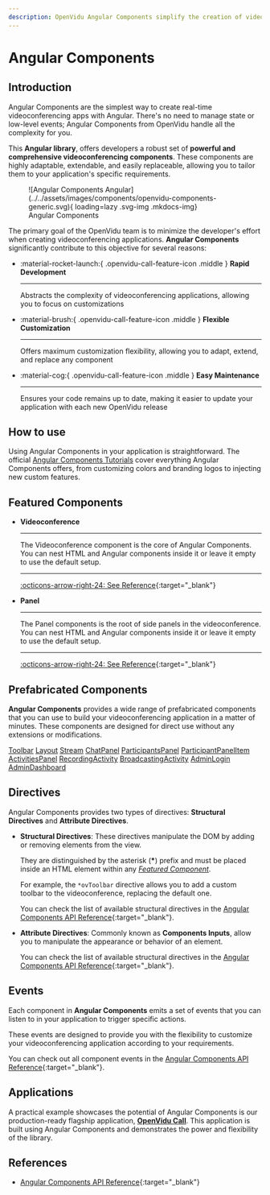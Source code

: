 ```yaml
---
description: OpenVidu Angular Components simplify the creation of videoconferencing apps, offering customizable and powerful components for rapid development and easy maintenance.
---
```


# Angular Components

## Introduction

Angular Components are the simplest way to create real-time videoconferencing apps with Angular. There's no need to manage state or low-level events; Angular Components from OpenVidu handle all the complexity for you.

This **Angular library**, offers developers a robust set of **powerful and comprehensive videoconferencing components**. These components are highly adaptable, extendable, and easily replaceable, allowing you to tailor them to your application's specific requirements.

<figure markdown>
  ![Angular Components Angular](../../assets/images/components/openvidu-components-generic.svg){ loading=lazy .svg-img  .mkdocs-img}
  <figcaption>Angular Components</figcaption>
</figure>


The primary goal of the OpenVidu team is to minimize the developer's effort when creating videoconferencing applications. **Angular Components** significantly contribute to this objective for several reasons:

<div class="grid cards three-cols" markdown>

-   :material-rocket-launch:{ .openvidu-call-feature-icon .middle } __Rapid Development__

    ---

    Abstracts the complexity of videoconferencing applications, allowing you to focus on customizations

-   :material-brush:{ .openvidu-call-feature-icon .middle } __Flexible Customization__

    ---

    Offers maximum customization flexibility, allowing you to adapt, extend, and replace any component


-   :material-cog:{ .openvidu-call-feature-icon .middle } __Easy Maintenance__

    ---

    Ensures your code remains up to date, making it easier to update your application with each new OpenVidu release

</div>


## How to use

Using Angular Components in your application is straightforward. The official [Angular Components Tutorials](../tutorials/angular-components/index.md) cover everything Angular Components offers, from customizing colors and branding logos to injecting new custom features.

## Featured Components

<div class="grid cards three-cols" markdown>

-   __Videoconference__

    ---

    The Videoconference component is the core of Angular Components. You can nest HTML and Angular components inside it or leave it empty to use the default setup.

    ---

    [:octicons-arrow-right-24: See Reference](../reference-docs/openvidu-components-angular/components/VideoconferenceComponent.html){:target="_blank"}

-   __Panel__


    ---

    The Panel components is the root of side panels in the videoconference. You can nest HTML and Angular components inside it or leave it empty to use the default setup.

    ---

    [:octicons-arrow-right-24: See Reference](../reference-docs/openvidu-components-angular/components/PanelComponent.html){:target="_blank"}

</div>


## Prefabricated Components

**Angular Components** provides a wide range of prefabricated components that you can use to build your videoconferencing application in a matter of minutes. These components are designed for direct use without any extensions or modifications.

<div class="grid three-cols">

  <a href="../../reference-docs/openvidu-components-angular/components/ToolbarComponent.html" target="_blank" class="card no-shadow">Toolbar</a>
  <a href="../../reference-docs/openvidu-components-angular/components/LayoutComponent.html" target="_blank" class="card no-shadow">Layout</a>
  <a href="../../reference-docs/openvidu-components-angular/components/StreamComponent.html" target="_blank" class="card no-shadow">Stream</a>
  <a href="../../reference-docs/openvidu-components-angular/components/ChatPanelComponent.html" target="_blank" class="card no-shadow">ChatPanel</a>
  <a href="../../reference-docs/openvidu-components-angular/components/ParticipantsPanelComponent.html" target="_blank" class="card no-shadow">ParticipantsPanel</a>
  <a href="../../reference-docs/openvidu-components-angular/components/ParticipantPanelItemComponent.html" target="_blank" class="card no-shadow">ParticipantPanelItem</a>
  <a href="../../reference-docs/openvidu-components-angular/components/ActivitiesPanelComponent.html" target="_blank" class="card no-shadow">ActivitiesPanel</a>
  <a href="../../reference-docs/openvidu-components-angular/components/RecordingActivityComponent.html" target="_blank" class="card no-shadow">RecordingActivity</a>
  <a href="../../reference-docs/openvidu-components-angular/components/BroadcastingActivityComponent.html" target="_blank" class="card no-shadow">BroadcastingActivity</a>
  <a href="../../reference-docs/openvidu-components-angular/components/AdminLoginComponent.html" target="_blank" class="card no-shadow">AdminLogin</a>
  <a href="../../reference-docs/openvidu-components-angular/components/AdminDashboardComponent.html" target="_blank" class="card no-shadow">AdminDashboard</a>

</div>

## Directives

Angular Components provides two types of directives: **Structural Directives** and **Attribute Directives**.

- **Structural Directives**: These directives manipulate the DOM by adding or removing elements from the view.

    They are distinguished by the asterisk (__*__) prefix and must be placed inside an HTML element within any [_Featured Component_](#featured-components).

    For example, the `*ovToolbar` directive allows you to add a custom toolbar to the videoconference, replacing the default one.

    You can check the list of available structural directives in the [Angular Components API Reference](../reference-docs/openvidu-components-angular/modules/OpenViduComponentsDirectiveModule.html){:target="_blank"}.


- **Attribute Directives**: Commonly known as **Components Inputs**, allow you to manipulate the appearance or behavior of an element.

    You can check the list of available structural directives in the [Angular Components API Reference](../reference-docs/openvidu-components-angular/modules/OpenViduComponentsDirectiveModule.html){:target="_blank"}.

## Events

Each component in **Angular Components** emits a set of events that you can listen to in your application to trigger specific actions.

These events are designed to provide you with the flexibility to customize your videoconferencing application according to your requirements.

You can check out all component events in the [Angular Components API Reference](../reference-docs/openvidu-components-angular/index.html){:target="_blank"}.

## Applications

A practical example showcases the potential of Angular Components is our production-ready flagship application, [**OpenVidu Call**](../openvidu-call/index.md). This application is built using Angular Components and demonstrates the power and flexibility of the library.

## References

- [Angular Components API Reference](../reference-docs/openvidu-components-angular/index.html){:target="_blank"}
